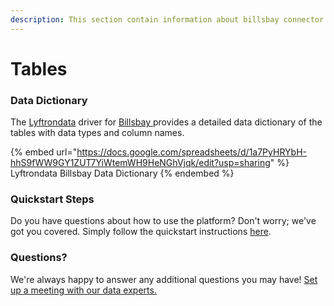 ```yaml
---
description: This section contain information about billsbay connector tables information
---
```


# Tables

### Data Dictionary

The [Lyftrondata](https://www.lyftrondata.com/) driver for [Billsbay](https://www.lyftrondata.com/integration/billsbay/)[ ](https://www.lyftrondata.com/integration/billsbay/)provides a detailed data dictionary of the tables with data types and column names.

{% embed url="https://docs.google.com/spreadsheets/d/1a7PyHRYbH-hhS9fWW9GY1ZUT7YiWtemWH9HeNGhVjqk/edit?usp=sharing" %}
Lyftrondata Billsbay Data Dictionary
{% endembed %}

### Quickstart Steps

Do you have questions about how to use the platform? Don't worry; we've got you covered. Simply follow the quickstart instructions [here](../../../../quickstart-steps.md).

### Questions? <a href="#questions" id="questions"></a>

We're always happy to answer any additional questions you may have! [Set up a meeting with our data experts.](https://www.lyftrondata.com/book-a-meeting/)

